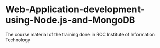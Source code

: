 # Web-Application-development-using-Node.js-and-MongoDB
The course material of the training done in RCC Institute of Information Technology
